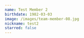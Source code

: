 ```yaml
---
name: Test Member 2
birthdate: 1982-03-03
image: /images/team-member-08.jpg
nickname: test2
starred: false
---
```

